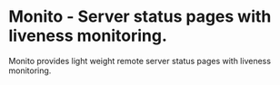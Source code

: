 # Monito - Server status pages with liveness monitoring.
Monito provides light weight remote server status pages with liveness monitoring.
